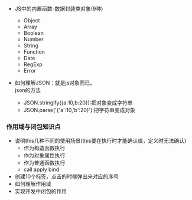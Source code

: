 + JS中的内置函数-数据封装类对象(9种)
    - Object
    - Array
    - Boolean
    - Number
    - String
    - Function
    - Date
    - RegExp
    - Error

+ 如何理解JSON：就是js对象而已。    
json的方法
    - JSON.stringify({a:10,b:20}):把对象变成字符串
    - JSON.parse('{'a':10,'b':20}'):把字符串变成对象
    
### 作用域与闭包知识点
+ 说明this几种不同的使用场景(this要在执行时才能确认值，定义时无法确认)
    - 作为构造函数执行
    - 作为对象属性执行
    - 作为普通函数执行
    - call apply bind
+ 创建10个<a>标签，点击的时候弹出来对应的序号
+ 如何理解作用域
+ 实现开发中闭包的作用